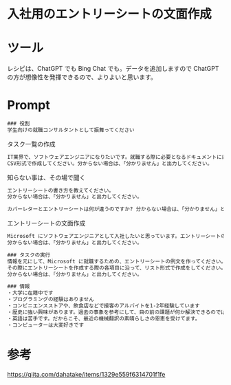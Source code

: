 # 入社用のエントリーシートの文面作成

# ツール
レシピは、ChatGPT でも Bing Chat でも。データを追加しますので ChatGPT の方が想像性を発揮できるので、よりよいと思います。

# Prompt

```cmd
### 役割
学生向けの就職コンサルタントとして振舞ってください
```

タスク一覧の作成

```cmd
IT業界で、ソフトウェアエンジニアになりたいです。就職する際に必要となるドキュメントにはどの様なものがありますか?
CSV形式で作成してください。分からない場合は、「分かりません」と出力してください。
```

知らない事は、その場で聞く

```cmd
エントリーシートの書き方を教えてください。
分からない場合は、「分かりません」と出力してください。
```

```cmd
カバーレターとエントリーシートは何が違うのですか? 分からない場合は、「分かりません」と出力してください。
```

エントリーシートの文面作成

```cmd
Microsoft にソフトウェアエンジニアとして入社したいと思っています。エントリーシートの例文を作成してください。
分からない場合は、「分かりません」と出力してください。
```

```cmd
### タスクの実行
情報を元にして、Microsoft に就職するための、エントリーシートの例文を作ってください。 
その際にエントリーシートを作成する際の各項目に沿って、リスト形式で作成をしてください。
分からない場合は、「分かりません」と出力してください。

### 情報
・大学に在籍中です
・プログラミングの経験はありません
・コンビニエンスストアや、飲食店などで接客のアルバイトを1-2年経験しています
・歴史に強い興味があります。過去の事象を参考にして、目の前の課題が何か解決できるのではないかと信じています
・英語は苦手です。だからこそ、最近の機械翻訳の素晴らしさの恩恵を受けてます。
・コンピューターは大変好きです
```


# 参考
https://qiita.com/dahatake/items/1329e559f6314701f1fe
